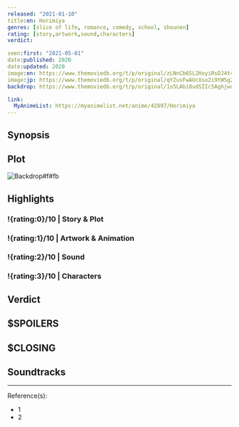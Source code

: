 ```yaml
---
released: "2021-01-10"
title:en: Horimiya
genres: [slice of life, romance, comedy, school, shounen]
rating: [story,artwork,sound,characters]
verdict:

seen:first: "2021-05-01"
date:published: 2020
date:updated: 2020
image:en: https://www.themoviedb.org/t/p/original/zLNnCb6SL2HxyiRsDJ4t4S1mb91.jpg
image:jp: https://www.themoviedb.org/t/p/original/qYZusFwAUcXso2i9tWSg2DFCxX5.jpg
backdrop: https://www.themoviedb.org/t/p/original/1s5LAbi8udSIIc5AghjwuKfy87i.jpg

link:
  MyAnimeList: https://myanimelist.net/anime/42897/Horimiya
---
```



## Synopsis

## Plot

![Backdrop#f#fb](link "Source: TMDB")

## Highlights

### !{rating:0}/10 | Story & Plot

### !{rating:1}/10 | Artwork & Animation

### !{rating:2}/10 | Sound

### !{rating:3}/10 | Characters

## Verdict

## $SPOILERS

## $CLOSING

## Soundtracks

***
Reference(s):

- 1
- 2
